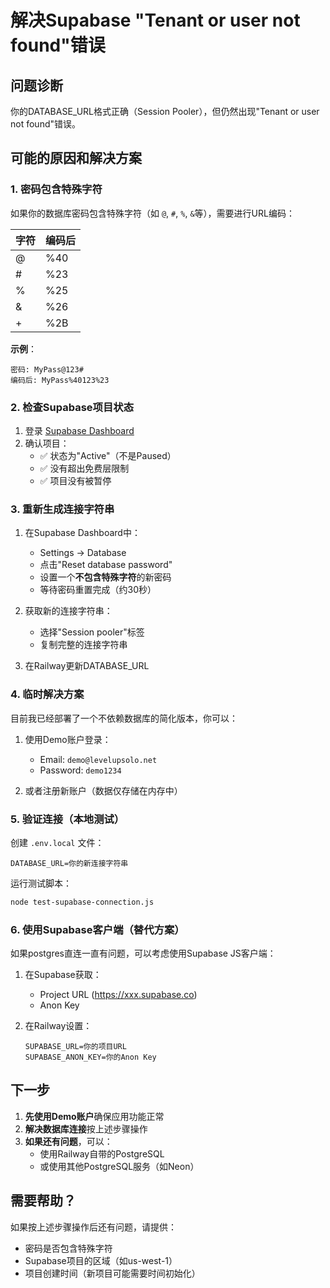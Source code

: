 # 解决Supabase "Tenant or user not found"错误

## 问题诊断

你的DATABASE_URL格式正确（Session Pooler），但仍然出现"Tenant or user not found"错误。

## 可能的原因和解决方案

### 1. 密码包含特殊字符

如果你的数据库密码包含特殊字符（如 `@`, `#`, `%`, `&`等），需要进行URL编码：

| 字符 | 编码后 |
|-----|--------|
| @   | %40    |
| #   | %23    |
| %   | %25    |
| &   | %26    |
| +   | %2B    |

**示例**：
```
密码: MyPass@123#
编码后: MyPass%40123%23
```

### 2. 检查Supabase项目状态

1. 登录 [Supabase Dashboard](https://app.supabase.com)
2. 确认项目：
   - ✅ 状态为"Active"（不是Paused）
   - ✅ 没有超出免费层限制
   - ✅ 项目没有被暂停

### 3. 重新生成连接字符串

1. 在Supabase Dashboard中：
   - Settings → Database
   - 点击"Reset database password"
   - 设置一个**不包含特殊字符**的新密码
   - 等待密码重置完成（约30秒）

2. 获取新的连接字符串：
   - 选择"Session pooler"标签
   - 复制完整的连接字符串

3. 在Railway更新DATABASE_URL

### 4. 临时解决方案

目前我已经部署了一个不依赖数据库的简化版本，你可以：

1. 使用Demo账户登录：
   - Email: `demo@levelupsolo.net`
   - Password: `demo1234`

2. 或者注册新账户（数据仅存储在内存中）

### 5. 验证连接（本地测试）

创建 `.env.local` 文件：
```env
DATABASE_URL=你的新连接字符串
```

运行测试脚本：
```bash
node test-supabase-connection.js
```

### 6. 使用Supabase客户端（替代方案）

如果postgres直连一直有问题，可以考虑使用Supabase JS客户端：

1. 在Supabase获取：
   - Project URL (https://xxx.supabase.co)
   - Anon Key

2. 在Railway设置：
   ```
   SUPABASE_URL=你的项目URL
   SUPABASE_ANON_KEY=你的Anon Key
   ```

## 下一步

1. **先使用Demo账户**确保应用功能正常
2. **解决数据库连接**按上述步骤操作
3. **如果还有问题**，可以：
   - 使用Railway自带的PostgreSQL
   - 或使用其他PostgreSQL服务（如Neon）

## 需要帮助？

如果按上述步骤操作后还有问题，请提供：
- 密码是否包含特殊字符
- Supabase项目的区域（如us-west-1）
- 项目创建时间（新项目可能需要时间初始化）